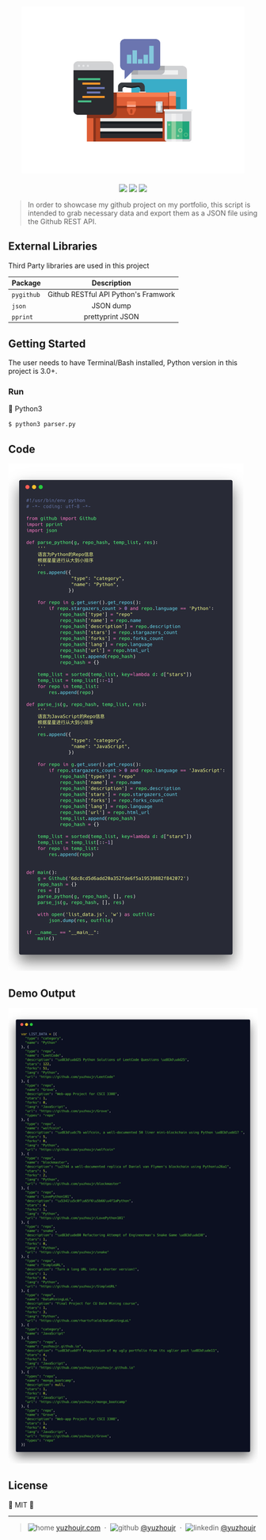 <h3 style="text-align:center;font-weight: 300;" align="center">
  <img src="/img/banner.jpg" width="450px">
</h3>

<p align="center">
  <img src="https://img.shields.io/badge/license-MIT-yellow.svg?style=flat-square">
  <img src="https://img.shields.io/badge/downloads-0k-yellow.svg?style=flat-square">
  <img src="https://img.shields.io/badge/build-passing-yellow.svg?style=flat-square">
</p>


> In order to showcase my github project on my portfolio, this script is intended to grab necessary data and export them as a JSON file using the Github REST API.

## External Libraries

Third Party libraries are used in this project

| Package           |   Description |
| ------------- |:-------------:|
| `pygithub`     |  Github RESTful API Python's Framwork  |
| `json`     |  JSON dump  |
| `pprint`     |  prettyprint JSON  |

## Getting Started

The user needs to have Terminal/Bash installed, Python version in this project is 3.0+.

### Run

🐍 Python3

```bash
$ python3 parser.py
```

## Code

![Demo](img/demo.png)

## Demo Output
![Demo](img/output.png)


## License

🌱 MIT 🌱

---

> ![home](http://yuzhoujr.com/emoji/home.svg) [yuzhoujr.com](http://www.yuzhoujr.com) &nbsp;&middot;&nbsp;
> ![github](http://yuzhoujr.com/emoji/github.svg)  [@yuzhoujr](https://github.com/yuzhoujr) &nbsp;&middot;&nbsp;
> ![linkedin](http://yuzhoujr.com/emoji/linkedin.svg)  [@yuzhoujr](https://linkedin.com/in/yuzhoujr)
